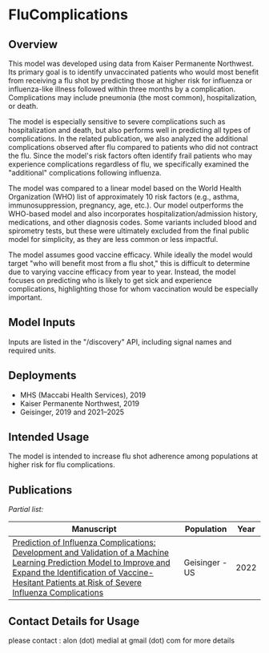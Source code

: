 # FluComplications

## Overview
This model was developed using data from Kaiser Permanente Northwest. Its primary goal is to identify unvaccinated patients who would most benefit from receiving a flu shot by predicting those at higher risk for influenza or influenza-like illness followed within three months by a complication. Complications may include pneumonia (the most common), hospitalization, or death.

The model is especially sensitive to severe complications such as hospitalization and death, but also performs well in predicting all types of complications. In the related publication, we also analyzed the additional complications observed after flu compared to patients who did not contract the flu. Since the model's risk factors often identify frail patients who may experience complications regardless of flu, we specifically examined the "additional" complications following influenza.

The model was compared to a linear model based on the World Health Organization (WHO) list of approximately 10 risk factors (e.g., asthma, immunosuppression, pregnancy, age, etc.). Our model outperforms the WHO-based model and also incorporates hospitalization/admission history, medications, and other diagnosis codes. Some variants included blood and spirometry tests, but these were ultimately excluded from the final public model for simplicity, as they are less common or less impactful.

The model assumes good vaccine efficacy. While ideally the model would target "who will benefit most from a flu shot," this is difficult to determine due to varying vaccine efficacy from year to year. Instead, the model focuses on predicting who is likely to get sick and experience complications, highlighting those for whom vaccination would be especially important.

## Model Inputs

Inputs are listed in the "/discovery" API, including signal names and required units.

## Deployments

- MHS (Maccabi Health Services), 2019
- Kaiser Permanente Northwest, 2019
- Geisinger, 2019 and 2021–2025

## Intended Usage

The model is intended to increase flu shot adherence among populations at higher risk for flu complications.

## Publications

*Partial list:*

| Manuscript | Population | Year |
|------------|------------|------|
| [Prediction of Influenza Complications: Development and Validation of a Machine Learning Prediction Model to Improve and Expand the Identification of Vaccine-Hesitant Patients at Risk of Severe Influenza Complications](https://pubmed.ncbi.nlm.nih.gov/35893436/) | Geisinger - US | 2022 |

## Contact Details for Usage

please contact : alon (dot) medial at gmail (dot) com for more details